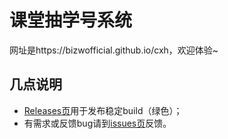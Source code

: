 # 课堂抽学号系统

网址是https://bizwofficial.github.io/cxh，欢迎体验~

## 几点说明
- [Releases页](https://github.com/bizwofficial/cxh/releases)用于发布稳定build（绿色）；
- 有需求或反馈bug请到[issues页](https://github.com/bizwofficial/cxh/issues)反馈。

